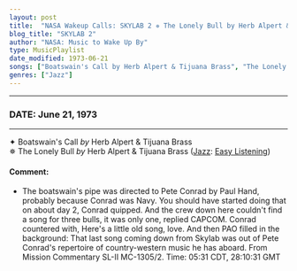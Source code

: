 ```yaml
---
layout: post
title:  "NASA Wakeup Calls: SKYLAB 2 ✵ The Lonely Bull by Herb Alpert & Tijuana Brass ✷ June 21, 1973"
blog_title: "SKYLAB 2"
author: "NASA: Music to Wake Up By"
type: MusicPlaylist
date_modified: 1973-06-21
songs: ["Boatswain's Call by Herb Alpert & Tijuana Brass", "The Lonely Bull by Herb Alpert & Tijuana Brass"]
genres: ["Jazz"]
---
```


----
### DATE: June 21, 1973
----
✦ Boatswain's Call *by* Herb Alpert & Tijuana Brass    &nbsp;<br />
✵ The Lonely Bull *by* Herb Alpert & Tijuana Brass ([Jazz](https://www.discogs.com/genre/Jazz): [Easy Listening](https://www.discogs.com/style/Easy%20Listening)) <a target="blank_" href="https://www.discogs.com/Herb-Alpert-The-Tijuana-Brass-The-Lonely-Bull/master/432788">
    <i class="fas fa-compact-disc"
       title="Discogs entry for this song"
       alt="Discogs entry for this song"
       style="font-size: 1.1em;"></i></a>
    

#### Comment:
* The boatswain's pipe was directed to Pete Conrad by Paul Hand, probably because Conrad was Navy. You should have started doing that on about day 2, Conrad quipped. And the crew down here couldn't find a song for three bulls, it was only one, replied CAPCOM. Conrad countered with, Here's a little old song, love. And then PAO filled in the background: That last song coming down from Skylab was out of Pete Conrad's repertoire of country-western music he has aboard. From Mission Commentary SL-II MC-1305/2. Time: 05:31 CDT, 28:10:31 GMT




<br/>
<center>
	<a target="_blank"
	   href="https://twitter.com/intent/tweet?hashtags=Space,NASA,Playlist,NASAWakeupCalls,SpaceProgram&text=🚀 {{ page.author}}, '{{ page.songs.first }}' {{ page.title }}, {{ site.url }}{{ page.url }}&via=nasawakeupcalls"><i class="fab fa-twitter" title="Tweet this page" alt="Tweet this page" style="font-size: 1.3em;"></i></a>
	&nbsp; 	<i class="fas fa-user-astronaut" style="font-size: 1.5em;"></i> &nbsp;
    <a id="custom_amazon_link"
       type="amzn" search="#"
       category="popular music">
    <i class="fab fa-amazon" style="font-size: 1.3em;"></i></a>
</center>

<!-- Randomly resolve an individual entry from a song array -->
<script src="/assets/javascript/seedrandom.min.js"></script>
<script>
  var wake_me_up = ["Boatswain's Call by Herb Alpert & Tijuana Brass", "The Lonely Bull by Herb Alpert & Tijuana Brass"];
  var prng = new Math.seedrandom();
  function randomSong() {
    song = wake_me_up[Math.floor(Math.random() * wake_me_up.length)];
    var amazon_link = document.getElementById("custom_amazon_link");
    amazon_link.setAttribute("search", song);
  }
  window.onload = randomSong();
</script>
